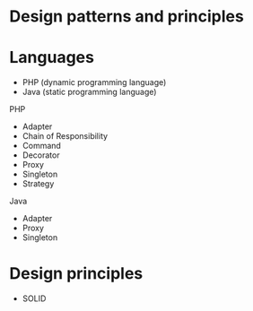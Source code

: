 # Design patterns and principles 

# Languages
 - PHP (dynamic programming language) 
 - Java (static programming language)

PHP
 - Adapter
 - Chain of Responsibility	
 - Command	
 - Decorator
 - Proxy
 - Singleton
 - Strategy

Java 
 - Adapter
 - Proxy
 - Singleton



# Design principles 
 - SOLID
